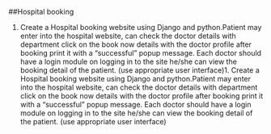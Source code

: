##Hospital booking
1.	Create a Hospital booking website using Django and python.Patient may enter into the hospital website, can check the doctor details with department click on the book now details with the doctor profile after booking print it with a “successful” popup message. Each doctor should have a login module on logging in to the site he/she can view the booking detail of the patient.   (use appropriate user interface)1.	Create a Hospital booking website using Django and python.Patient may enter into the hospital website, can check the doctor details with department click on the book now details with the doctor profile after booking print it with a “successful” popup message. Each doctor should have a login module on logging in to the site he/she can view the booking detail of the patient.   (use appropriate user interface)